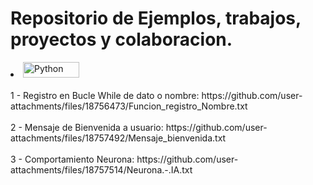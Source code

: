 # Repositorio de Ejemplos, trabajos, proyectos y colaboracion.
 
<li><img height="25" width="90" alt="Python" src="https://img.shields.io/badge/Python%20-%2314354C.svg?logo=python&logoColor=white"><BR/>
<br> 1 - Registro en Bucle While de dato o nombre: https://github.com/user-attachments/files/18756473/Funcion_registro_Nombre.txt<br/>
<br> 2 - Mensaje de Bienvenida a usuario: https://github.com/user-attachments/files/18757492/Mensaje_bienvenida.txt<br/>
<br> 3 - Comportamiento Neurona: https://github.com/user-attachments/files/18757514/Neurona.-.IA.txt<br/>
<br/>
